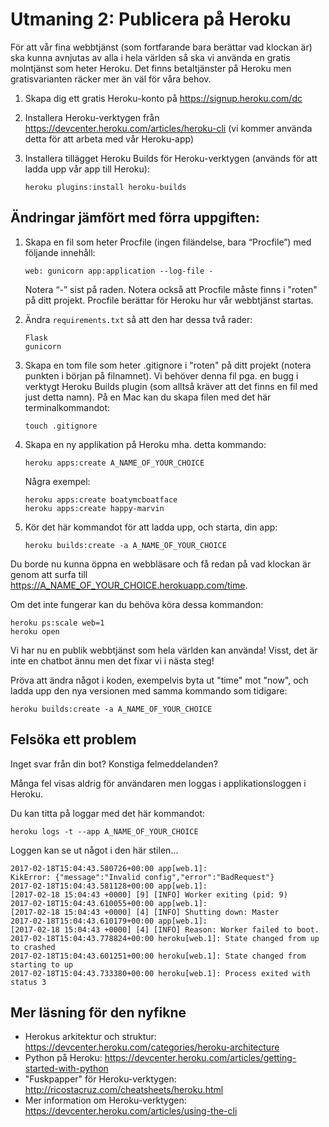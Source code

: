 # Utmaning 2: Publicera på Heroku
 
För att vår fina webbtjänst (som fortfarande bara berättar vad klockan är) ska kunna avnjutas av alla i hela världen så ska vi använda en gratis molntjänst som heter Heroku. Det finns betaltjänster på Heroku men gratisvarianten räcker mer än väl för våra behov.

1.  Skapa dig ett gratis Heroku-konto på https://signup.heroku.com/dc

1.  Installera Heroku-verktygen från 
    https://devcenter.heroku.com/articles/heroku-cli
    (vi kommer använda detta för att arbeta med vår Heroku-app)

1.  Installera tillägget Heroku Builds för Heroku-verktygen (används för att ladda upp vår app till Heroku):
    
        heroku plugins:install heroku-builds

## Ändringar jämfört med förra uppgiften:

1.  Skapa en fil som heter Procfile (ingen filändelse, bara “Procfile”) med följande innehåll:
    
        web: gunicorn app:application --log-file -
        
    Notera “-” sist på raden. Notera också att Procfile måste finns i "roten" på ditt projekt. 
    Procfile berättar för Heroku hur vår webbtjänst startas.

1.  Ändra ```requirements.txt``` så att den har dessa två rader:

        Flask
        gunicorn

1.  Skapa en tom file som heter .gitignore i "roten" på ditt projekt (notera punkten i början på filnamnet). Vi behöver denna fil pga. en bugg i verktygt Heroku Builds plugin (som alltså kräver att det finns en fil med just detta namn). På en Mac kan du skapa filen med det här terminalkommandot:

        touch .gitignore

1.  Skapa en ny applikation på Heroku mha. detta kommando:

        heroku apps:create A_NAME_OF_YOUR_CHOICE
    
    Några exempel:
    
        heroku apps:create boatymcboatface
        heroku apps:create happy-marvin

1.  Kör det här kommandot för att ladda upp, och starta, din app:
    
        heroku builds:create -a A_NAME_OF_YOUR_CHOICE

Du borde nu kunna öppna en webbläsare och få redan på vad klockan är genom att surfa till
https://A_NAME_OF_YOUR_CHOICE.herokuapp.com/time.

Om det inte fungerar kan du behöva köra dessa kommandon:

    heroku ps:scale web=1
    heroku open
    
Vi har nu en publik webbtjänst som hela världen kan använda! Visst, det är inte en chatbot ännu men det fixar vi i nästa steg!

Pröva att ändra något i koden, exempelvis byta ut "time" mot "now", och ladda upp den nya versionen med samma kommando som tidigare:
    
    heroku builds:create -a A_NAME_OF_YOUR_CHOICE

## Felsöka ett problem

Inget svar från din bot? Konstiga felmeddelanden?

Många fel visas aldrig för användaren men loggas i applikationsloggen i Heroku.

Du kan titta på loggar med det här kommandot:

    heroku logs -t --app A_NAME_OF_YOUR_CHOICE

Loggen kan se ut något i den här stilen...

    2017-02-18T15:04:43.580726+00:00 app[web.1]: 
    KikError: {"message":"Invalid config","error":"BadRequest"}
    2017-02-18T15:04:43.581128+00:00 app[web.1]: 
    [2017-02-18 15:04:43 +0000] [9] [INFO] Worker exiting (pid: 9)
    2017-02-18T15:04:43.610055+00:00 app[web.1]: 
    [2017-02-18 15:04:43 +0000] [4] [INFO] Shutting down: Master
    2017-02-18T15:04:43.610179+00:00 app[web.1]: 
    [2017-02-18 15:04:43 +0000] [4] [INFO] Reason: Worker failed to boot.
    2017-02-18T15:04:43.778824+00:00 heroku[web.1]: State changed from up to crashed
    2017-02-18T15:04:43.601251+00:00 heroku[web.1]: State changed from starting to up
    2017-02-18T15:04:43.733380+00:00 heroku[web.1]: Process exited with status 3

## Mer läsning för den nyfikne

* Herokus arkitektur och struktur: https://devcenter.heroku.com/categories/heroku-architecture
* Python på Heroku: https://devcenter.heroku.com/articles/getting-started-with-python
* "Fuskpapper" för Heroku-verktygen: http://ricostacruz.com/cheatsheets/heroku.html
* Mer information om Heroku-verktygen: https://devcenter.heroku.com/articles/using-the-cli
